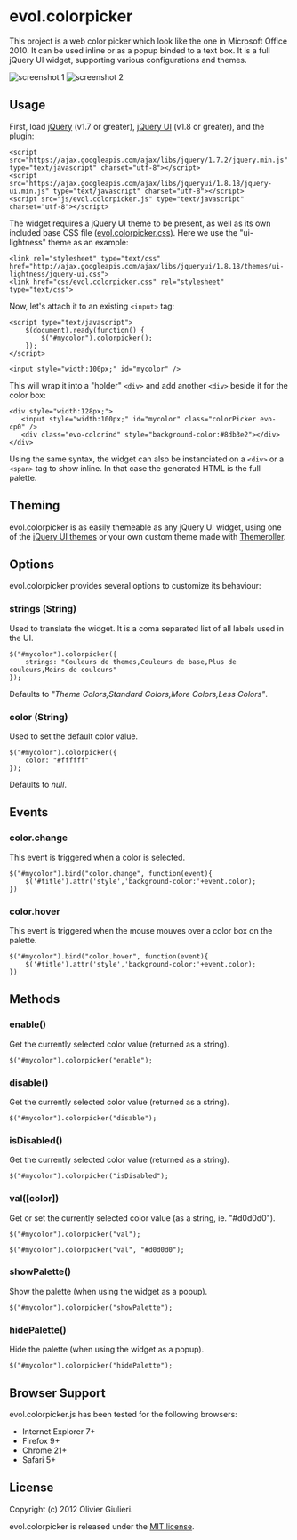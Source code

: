 # evol.colorpicker

This project is a web color picker which look like the one in Microsoft Office 2010. It can be used inline or as a popup binded to a text box.
It is a full jQuery UI widget, supporting various configurations and themes.

![screenshot 1](https://raw.github.com/evoluteur/colorpicker/master/screenshot1.png) ![screenshot 2](https://raw.github.com/evoluteur/colorpicker/master/screenshot2.png)


## Usage

First, load [jQuery](http://jquery.com/) (v1.7 or greater), [jQuery UI](http://jqueryui.com/) (v1.8 or greater), and the plugin:

    <script src="https://ajax.googleapis.com/ajax/libs/jquery/1.7.2/jquery.min.js" type="text/javascript" charset="utf-8"></script>
    <script src="https://ajax.googleapis.com/ajax/libs/jqueryui/1.8.18/jquery-ui.min.js" type="text/javascript" charset="utf-8"></script>
    <script src="js/evol.colorpicker.js" type="text/javascript" charset="utf-8"></script>

The widget requires a jQuery UI theme to be present, as well as its own included base CSS file ([evol.colorpicker.css](http://github.com/evoluteur/colorpicker/raw/master/css/evol.colorpicker.css)). Here we use the "ui-lightness" theme as an example:

    <link rel="stylesheet" type="text/css" href="http://ajax.googleapis.com/ajax/libs/jqueryui/1.8.18/themes/ui-lightness/jquery-ui.css">
    <link href="css/evol.colorpicker.css" rel="stylesheet" type="text/css">

Now, let's attach it to an existing `<input>` tag:

    <script type="text/javascript">
        $(document).ready(function() {
            $("#mycolor").colorpicker();
        });
    </script>

    <input style="width:100px;" id="mycolor" />

This will wrap it into a "holder" `<div>` and add another `<div>` beside it for the color box:

	<div style="width:128px;">
	   <input style="width:100px;" id="mycolor" class="colorPicker evo-cp0" />
	   <div class="evo-colorind" style="background-color:#8db3e2"></div>
	</div>

Using the same syntax, the widget can also be instanciated on a `<div>` or a `<span>` tag to show inline. In that case the generated HTML is the full palette.


## Theming

evol.colorpicker is as easily themeable as any jQuery UI widget, using one of the [jQuery UI themes](http://jqueryui.com/themeroller/#themeGallery) or your own custom theme made with [Themeroller](http://jqueryui.com/themeroller/).


## Options

evol.colorpicker provides several options to customize its behaviour:

### strings (String)

Used to translate the widget. It is a coma separated list of all labels used in the UI. 

    $("#mycolor").colorpicker({
        strings: "Couleurs de themes,Couleurs de base,Plus de couleurs,Moins de couleurs"
    });

Defaults to *"Theme Colors,Standard Colors,More Colors,Less Colors"*.

### color (String)

Used to set the default color value.

    $("#mycolor").colorpicker({
        color: "#ffffff"
    });

Defaults to *null*.

## Events

### color.change

This event is triggered when a color is selected.

    $("#mycolor").bind("color.change", function(event){
        $('#title').attr('style','background-color:'+event.color);
    })

### color.hover

This event is triggered when the mouse mouves over a color box on the palette.

    $("#mycolor").bind("color.hover", function(event){
        $('#title').attr('style','background-color:'+event.color);
    })


## Methods

### enable()
Get the currently selected color value (returned as a string).

    $("#mycolor").colorpicker("enable");

### disable()
Get the currently selected color value (returned as a string).

    $("#mycolor").colorpicker("disable");

### isDisabled()
Get the currently selected color value (returned as a string).

    $("#mycolor").colorpicker("isDisabled");

### val([color])
Get or set the currently selected color value (as a string, ie. "#d0d0d0").

    $("#mycolor").colorpicker("val");

    $("#mycolor").colorpicker("val", "#d0d0d0");

### showPalette()
Show the palette (when using the widget as a popup).

    $("#mycolor").colorpicker("showPalette");

### hidePalette()
Hide the palette (when using the widget as a popup).

    $("#mycolor").colorpicker("hidePalette");

## Browser Support

evol.colorpicker.js has been tested for the following browsers:

  - Internet Explorer 7+
  - Firefox 9+
  - Chrome 21+
  - Safari 5+


## License

Copyright (c) 2012 Olivier Giulieri.

evol.colorpicker is released under the [MIT license](http://github.com/evoluteur/colorpicker/raw/master/LICENSE.md).

